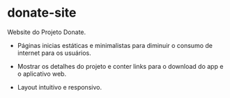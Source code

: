 # donate-site
Website do Projeto Donate.

- Páginas inicias estáticas e minimalistas para
  diminuir o consumo de internet para os usuários.

- Mostrar os detalhes do projeto e conter links
  para o download do app e o aplicativo web.

- Layout intuitivo e responsivo.